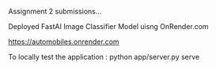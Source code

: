 Assignment 2 submissions...

Deployed FastAI Image Classifier Model uisng OnRender.com

https://automobiles.onrender.com


To locally test the application : python app/server.py serve
